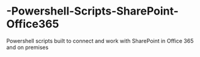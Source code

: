 # -Powershell-Scripts-SharePoint-Office365
Powershell scripts built to connect and work with SharePoint in Office 365 and on premises
